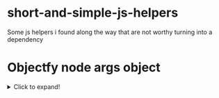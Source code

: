 # short-and-simple-js-helpers
Some js helpers i found along the way that are not worthy turning into a dependency

# Objectfy node args object
<details>
  <summary>Click to expand!</summary>

```js
const input = ["/usr/local/bin/node", "src/server.ts", "api_key=123"];

const separator = '=';

function objectfyNodeArgs(input = []) {
  let object = {};

  input.forEach((item = '') => {
    if (item.includes(separator)) {
       const [key, value] = item.split(separator)
       object[key]=value;
    }
  });

  return object;
}

const result = objectfyNodeArgs(input)

console.log(result)
```

</details>
